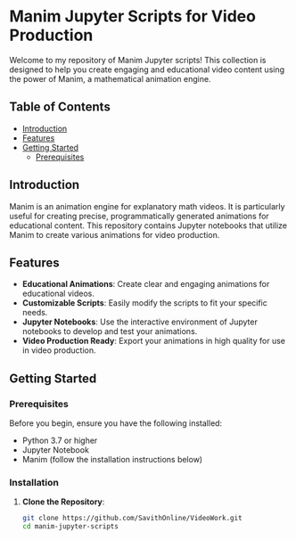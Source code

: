 # Manim Jupyter Scripts for Video Production

Welcome to my repository of Manim Jupyter scripts! This collection is designed to help you create engaging and educational video content using the power of Manim, a mathematical animation engine.

## Table of Contents

- [Introduction](#introduction)
- [Features](#features)
- [Getting Started](#getting-started)
  - [Prerequisites](#prerequisites)


## Introduction

Manim is an animation engine for explanatory math videos. It is particularly useful for creating precise, programmatically generated animations for educational content. This repository contains Jupyter notebooks that utilize Manim to create various animations for video production.

## Features

- **Educational Animations**: Create clear and engaging animations for educational videos.
- **Customizable Scripts**: Easily modify the scripts to fit your specific needs.
- **Jupyter Notebooks**: Use the interactive environment of Jupyter notebooks to develop and test your animations.
- **Video Production Ready**: Export your animations in high quality for use in video production.

## Getting Started

### Prerequisites

Before you begin, ensure you have the following installed:

- Python 3.7 or higher
- Jupyter Notebook
- Manim (follow the installation instructions below)
### Installation

1. **Clone the Repository**:
   ```sh
   git clone https://github.com/SavithOnline/VideoWork.git
   cd manim-jupyter-scripts

